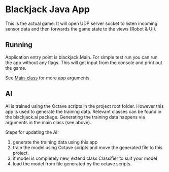 # Blackjack Java App

This is the actual game. It will open UDP server socket to listen incoming sensor data and then forwards the game state to the views (Robot & UI).

## Running

Application entry point is blackjack.Main. For simple test run you can run the app without any flags. This will get input from the console and print out the game.

See [Main-class](src/blackjack/Main.java) for more app arguments.

## AI

AI is trained using the Octave scripts in the project root folder. However this app is used to generate the training data. Relevant classes can be found in the blackjack.ai package. Generating the training data happens via arguments in the main class (see above).

Steps for updating the AI:
1) generate the training data using this app
2) train the model using Octave scripts and move the generated file to this project.
3) if model is completely new, extend class Classifier to suit your model 
4) load the model from file generated by the octave scripts. 
